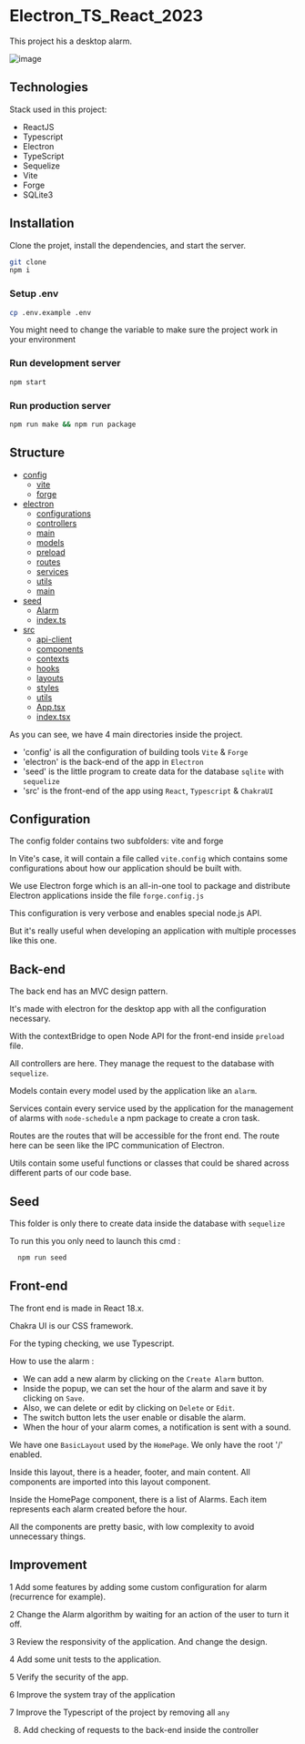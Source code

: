 # Electron_TS_React_2023

This project his a desktop alarm.

![image](https://github.com/saylaan/Electron_TS_React_2023/assets/36444471/c67689c9-664f-4e23-b340-1046cb649d15)

## Technologies

Stack used in this project:

- ReactJS
- Typescript
- Electron
- TypeScript
- Sequelize
- Vite
- Forge
- SQLite3

## Installation

Clone the projet, install the dependencies, and start the server.

```sh
git clone 
npm i
```

### Setup .env

```sh
cp .env.example .env
```

You might need to change the variable to make sure the project work in your environment

### Run development server

```sh
npm start
```

### Run production server

```sh
npm run make && npm run package
```

## Structure

 * [config](./config)
   * [vite](./config/vite)
   * [forge](./config/forge)
 * [electron](./electron)
   * [configurations](./electron/configurations)
   * [controllers](./electron/controllers)
   * [main](./electron/main)
   * [models](./electron/models)
   * [preload](./electron/preload)
   * [routes](./electron/routes)
   * [services](./electron/services)
   * [utils](./electron/utils)
   * [main](./electron/main.ts)
 * [seed](./seed)
   * [Alarm](./seed/Alarm)
   * [index.ts](./seed/index)
 * [src](./src)
   * [api-client](./src/api-client)
   * [components](./src/components)
   * [contexts](./src/contexts)
   * [hooks](./src/hooks)
   * [layouts](./src/layouts)
   * [styles](./src/styles)
   * [utils](./src/utils)
   * [App.tsx](./src/App.tsx)
   * [index.tsx](./src/index.tsx)

As you can see, we have 4 main directories inside the project.

- 'config' is all the configuration of building tools `Vite` & `Forge`
- 'electron' is the back-end of the app in `Electron`
- 'seed' is the little program to create data for the database `sqlite` with `sequelize`
- 'src' is the front-end of the app using `React`, `Typescript` & `ChakraUI`

## Configuration

The config folder contains two subfolders: vite and forge

In Vite's case, it will contain a file called `vite.config` which contains some configurations about how our application should be built with.

We use Electron forge which is an all-in-one tool to package and distribute Electron applications inside the file `forge.config.js`

This configuration is very verbose and enables special node.js API.

But it's really useful when developing an application with multiple processes like this one.

## Back-end

The back end has an MVC design pattern.

It's made with electron for the desktop app with all the configuration necessary.

With the contextBridge to open Node API for the front-end inside `preload` file.

All controllers are here. They manage the request to the database with `sequelize`.

Models contain every model used by the application like an `alarm`.

Services contain every service used by the application for the management of alarms with `node-schedule`
a npm package to create a cron task.

Routes are the routes that will be accessible for the front end. The route here can be seen
like the IPC communication of Electron.

Utils contain some useful functions or classes that could be shared across different parts of our code base.

## Seed

This folder is only there to create data inside the database with `sequelize`

To run this you only need to launch this cmd :

```sh
  npm run seed
```

## Front-end

The front end is made in React 18.x.

Chakra UI is our CSS framework.

For the typing checking, we use Typescript.

How to use the alarm :

- We can add a new alarm by clicking on the `Create Alarm` button.
- Inside the popup, we can set the hour of the alarm and save it by clicking on `Save`.
- Also, we can delete or edit by clicking on `Delete` or `Edit`.
- The switch button lets the user enable or disable the alarm.
- When the hour of your alarm comes, a notification is sent with a sound.

We have one `BasicLayout` used by the `HomePage`. We only have the root '/' enabled.

Inside this layout, there is a header, footer, and main content. All components are imported into this layout component.

Inside the HomePage component, there is a list of Alarms. Each item represents each alarm created before the hour.

All the components are pretty basic, with low complexity to avoid unnecessary things.

## Improvement

1 Add some features by adding some custom configuration for alarm (recurrence for example).

2 Change the Alarm algorithm by waiting for an action of the user to turn it off.

3 Review the responsivity of the application. And change the design.

4 Add some unit tests to the application.

5 Verify the security of the app.

6 Improve the system tray of the application

7 Improve the Typescript of the project by removing all `any`

8. Add checking of requests to the back-end inside the controller
